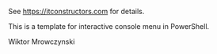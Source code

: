 See https://itconstructors.com for details.

This is a template for interactive console menu in PowerShell.

Wiktor Mrowczynski
